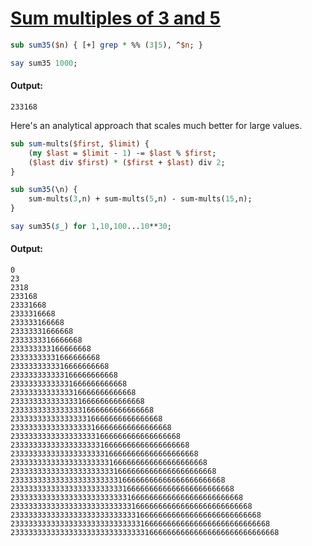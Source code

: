 [1]: https://rosettacode.org/wiki/Sum_multiples_of_3_and_5

# [Sum multiples of 3 and 5][1]



```perl
sub sum35($n) { [+] grep * %% (3|5), ^$n; }

say sum35 1000;
```

#### Output:
```
233168
```


Here's an analytical approach that scales much better for large values.

```perl
sub sum-mults($first, $limit) {
    (my $last = $limit - 1) -= $last % $first;
    ($last div $first) * ($first + $last) div 2;
}

sub sum35(\n) {
    sum-mults(3,n) + sum-mults(5,n) - sum-mults(15,n);
}

say sum35($_) for 1,10,100...10**30;
```

#### Output:
```
0
23
2318
233168
23331668
2333316668
233333166668
23333331666668
2333333316666668
233333333166666668
23333333331666666668
2333333333316666666668
233333333333166666666668
23333333333331666666666668
2333333333333316666666666668
233333333333333166666666666668
23333333333333331666666666666668
2333333333333333316666666666666668
233333333333333333166666666666666668
23333333333333333331666666666666666668
2333333333333333333316666666666666666668
233333333333333333333166666666666666666668
23333333333333333333331666666666666666666668
2333333333333333333333316666666666666666666668
233333333333333333333333166666666666666666666668
23333333333333333333333331666666666666666666666668
2333333333333333333333333316666666666666666666666668
233333333333333333333333333166666666666666666666666668
23333333333333333333333333331666666666666666666666666668
2333333333333333333333333333316666666666666666666666666668
233333333333333333333333333333166666666666666666666666666668
```
